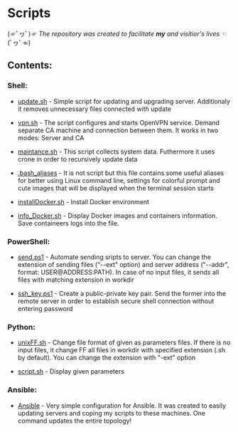 
# Scripts

(☞ﾟヮﾟ)☞ _The repository was created to facilitate ***my*** and visitior's lives_ ☜(ﾟヮﾟ☜)

  
  

## Contents:

### Shell:

-  [update.sh](https://github.com/K0nicki/Scripts/blob/master/update.sh) - Simple script for updating and upgrading server. Additionaly it removes unnecessary files connected with update

-  [vpn.sh](https://github.com/K0nicki/Scripts/blob/master/vpn.sh) - The script configures and starts OpenVPN service. Demand separate CA machine and connection between them. It works in two modes: Server and CA

-  [maintance.sh](https://github.com/K0nicki/Scripts/blob/master/maintance.sh) - This script collects system data. Futhermore it uses crone in order to recursively update data

-  [.bash_aliases](https://github.com/K0nicki/Scripts/blob/master/.bash_aliases) - It is not script but this file contains some useful aliases for better using Linux command line, settings for colorful prompt and cute images that will be displayed when the terminal session starts


-  [installDocker.sh](https://github.com/K0nicki/Scripts/blob/master/installDocker.sh) - Install Docker environment

-  [info_Docker.sh](https://github.com/K0nicki/Scripts/blob/master/info_Docker.sh) - Display Docker images and containers information. Save containeers logs into the file.

### PowerShell:

-  [send.ps1](https://github.com/K0nicki/Scripts/blob/master/send.ps1) - Automate sending sripts to server. You can change the extension of sending files ("--ext" option) and server address ("--addr", format: USER@ADDRESS:PATH). In case of no input files, it sends all files with matching extension in workdir

-  [ssh_key.ps1](https://github.com/K0nicki/Scripts/blob/master/ssh_key.ps1) - Create a public-private key pair. Send the former into the remote server in order to establish secure shell connection without entering password

### Python:

-  [unixFF.sh](https://github.com/K0nicki/Scripts/blob/master/unixFF.sh) - Change file format of given as parameters files. If there is no input files, it change FF all files in workdir with specified extension (.sh by default). You can change the extension with "-ext" option

-  [script.sh](https://github.com/K0nicki/Scripts/blob/master/script.sh) - Display given parameters

  

### Ansible:
-  [Ansible](https://github.com/K0nicki/Scripts/tree/master/Ansible) - Very simple configuration for Ansible. It was created to easily updating servers and coping my scripts to these machines. One command updates the entire topology!